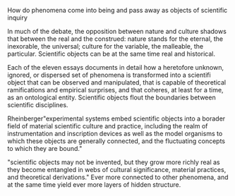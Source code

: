 How do phenomena come into being and pass away as objects of scientific inquiry

In much of the debate, the opposition between nature and culture shadows that between the real and the construed: nature stands for the eternal, the inexorable, the universal; culture for the variable, the malleable, the particular. Scientific objects can be at the same time real and historical.

Each of the eleven essays documents in detail how a heretofore unknown, ignored, or dispersed set of phenomena is transformed into a scientifi object that can be observed and manipulated, that is capable of theoretical ramifications and empirical surprises, and that coheres, at least for a time, as an ontological entity. Scientific objects flout the boundaries between scientific disciplines.

Rheinberger"experimental systems embed scientific objects into a borader field of material scientific culture and practice, including the realm of instrumentation and inscription devices as well as the model organisms to which these objects are generally connected, and the fluctuating concepts to which they are bound."

"scientific objects may not be invented, but they grow more richly real as they become entangled in webs of cultural significance, material practices, and theoretical derivations." Ever more connected to other phenomena, and at the same time yield ever more layers of hidden structure.
